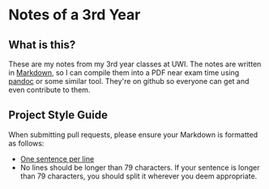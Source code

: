 Notes of a 3rd Year
=======================

What is this?
-------------
These are my notes from my 3rd year classes at UWI.
The notes are written in [Markdown](http://en.wikipedia.org/wiki/Markdown), so
I can compile them into a PDF near exam time using
[pandoc](http://johnmacfarlane.net/pandoc/) or some similar tool.
They're on github so everyone can get and even contribute to them.

Project Style Guide
-------------------
When submitting pull requests, please ensure your Markdown is formatted
as follows:

+ [One sentence per line](rhodesmill.org/brandon/2012/one-sentence-per-line/)
+ No lines should be longer than 79 characters.
    If your sentence is longer than 79 characters, you should split it
    wherever you deem appropriate.
